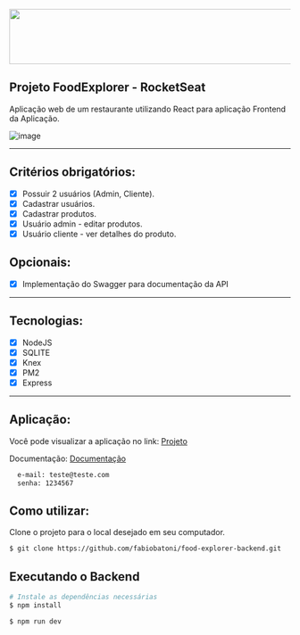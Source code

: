 <p align="center">
  <img width="550" height="99" src="https://github.com/fabiobatoni/food-explorer-frontend/assets/57717982/82a9ad33-9b4b-4c5f-8c03-6d3a44e0ef83">
</p>

## Projeto FoodExplorer - RocketSeat

Aplicação web de um restaurante utilizando React para aplicação Frontend da Aplicação.


![image](https://github.com/fabiobatoni/food-explorer-frontend/assets/57717982/763878fc-93d0-45e3-9ac8-9fec20a48c79)

___ 

## Critérios obrigatórios:

- [x] Possuir 2 usuários (Admin, Cliente).
- [x] Cadastrar usuários.
- [x] Cadastrar produtos.
- [x] Usuário admin - editar produtos.
- [x] Usuário cliente - ver detalhes do produto.

## Opcionais:

- [x] Implementação do Swagger para documentação da API

___

## Tecnologias:

- [x] NodeJS
- [x] SQLITE
- [x] Knex
- [x] PM2
- [x] Express

___

## Aplicação:

Você pode visualizar a aplicação no link: 
<a href="https://food-explorer-frontend-one.vercel.app/">Projeto</a>

Documentação:
<a href="https://food-explorer-api-w5nk.onrender.com/api-docs/">Documentação</a>

```bash
  e-mail: teste@teste.com
  senha: 1234567
```


## Como utilizar:

Clone o projeto para o local desejado em seu computador.

```bash
$ git clone https://github.com/fabiobatoni/food-explorer-backend.git
```

## Executando o Backend

```bash
# Instale as dependências necessárias
$ npm install

$ npm run dev

```
